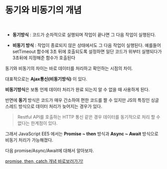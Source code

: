 
# 동기와 비동기의 개념

<br>

- **동기방식** : 코드가 순차적으로 실행되며 작업이 끝나면 그 다음 작업이 실행된다.


- **비동기 방식** : 작업이 종료되지 않은 상태에서도 그 다음 작업이 실행된다. 예를들어 setTimeout 함수에 3초 뒤에 호출되도록 설정하면 일단 코드가 위부터 실행되다가 3초뒤에 지정해준 함수가 호출된다


동기와 비동기의 차이는 바로 데이터를 처리하고 확인하는 시점의 차이. 

대표적으로는 **Ajax통신(비동기방식)** 이 있다.

**비동기방식**은 보통 언제 데이터 처리가 완료 되는지 알 수 없을 때 사용하게 된다. 

반면에 **동기** 방식은 코드가 매우 간소하여 편한 코드를 짤 수 있지만 JS의 특징인 싱글스레드 방식으로 데이터 처리가 늦어지는 경우가 있다. 
>Restful API를 호출하는 HTTP 통신 같은 경우 데이터를 동기적으로 처리 할 수 없다는 한계점이 있다.

그래서 JavaScript EE5 에서는 **Promise ~ then** 방식과 **Async ~ Await** 방식으로 비동기 처리가 가능해졌다.

다음 promise/Async/Await에 대해서 알아보자.

[promise, then, catch 개념 바로보러가기!](https://velog.io/@duswn38/Promisethencatch)



